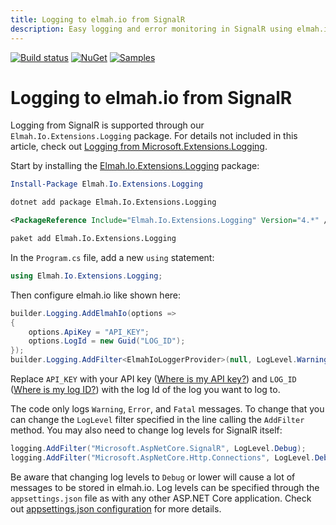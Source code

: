 ```yaml
---
title: Logging to elmah.io from SignalR
description: Easy logging and error monitoring in SignalR using elmah.io and Microsoft.Extensions.Logging. Get instant notifications when errors happen.
---
```


[![Build status](https://github.com/elmahio/Elmah.Io.Extensions.Logging/workflows/build/badge.svg)](https://github.com/elmahio/Elmah.Io.Extensions.Logging/actions?query=workflow%3Abuild)
[![NuGet](https://img.shields.io/nuget/v/Elmah.Io.Extensions.Logging.svg)](https://www.nuget.org/packages/Elmah.Io.Extensions.Logging)
[![Samples](https://img.shields.io/badge/samples-1-brightgreen.svg)](https://github.com/elmahio/Elmah.Io.Extensions.Logging/tree/main/samples/Elmah.Io.Extensions.Logging.AspNetCore31.SignalR)

# Logging to elmah.io from SignalR

Logging from SignalR is supported through our `Elmah.Io.Extensions.Logging` package. For details not included in this article, check out [Logging from Microsoft.Extensions.Logging](https://docs.elmah.io/logging-to-elmah-io-from-microsoft-extensions-logging/).

Start by installing the [Elmah.Io.Extensions.Logging](https://www.nuget.org/packages/Elmah.Io.Extensions.Logging/) package:

```powershell fct_label="Package Manager"
Install-Package Elmah.Io.Extensions.Logging
```
```cmd fct_label=".NET CLI"
dotnet add package Elmah.Io.Extensions.Logging
```
```xml fct_label="PackageReference"
<PackageReference Include="Elmah.Io.Extensions.Logging" Version="4.*" />
```
```xml fct_label="Paket CLI"
paket add Elmah.Io.Extensions.Logging
```

In the `Program.cs` file, add a new `using` statement:

```csharp
using Elmah.Io.Extensions.Logging;
```

Then configure elmah.io like shown here:

```csharp
builder.Logging.AddElmahIo(options =>
{
    options.ApiKey = "API_KEY";
    options.LogId = new Guid("LOG_ID");
});
builder.Logging.AddFilter<ElmahIoLoggerProvider>(null, LogLevel.Warning);
```

Replace `API_KEY` with your API key ([Where is my API key?](https://docs.elmah.io/where-is-my-api-key/)) and `LOG_ID` ([Where is my log ID?](https://docs.elmah.io/where-is-my-log-id/)) with the log Id of the log you want to log to.

The code only logs `Warning`, `Error`, and `Fatal` messages. To change that you can change the `LogLevel` filter specified in the line calling the `AddFilter` method. You may also need to change log levels for SignalR itself:

```csharp
logging.AddFilter("Microsoft.AspNetCore.SignalR", LogLevel.Debug);
logging.AddFilter("Microsoft.AspNetCore.Http.Connections", LogLevel.Debug);
```

Be aware that changing log levels to `Debug` or lower will cause a lot of messages to be stored in elmah.io. Log levels can be specified through the `appsettings.json` file as with any other ASP.NET Core application. Check out [appsettings.json configuration](/logging-to-elmah-io-from-microsoft-extensions-logging/#appsettingsjson-configuration) for more details.